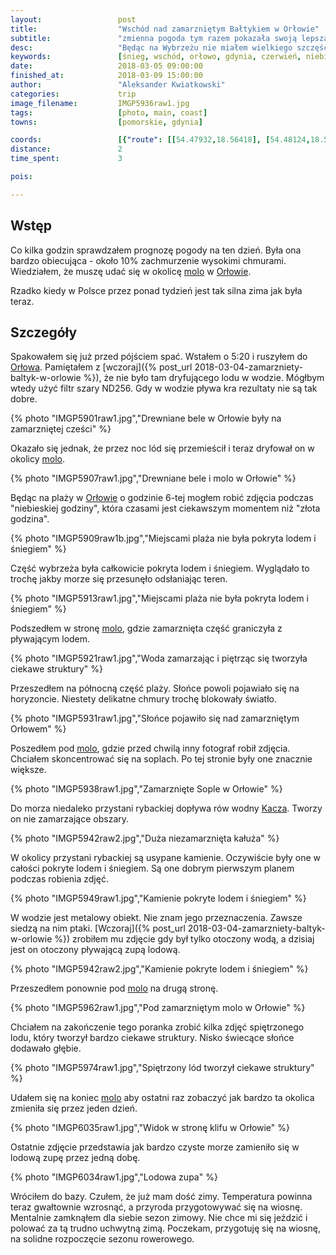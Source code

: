 ```yaml
---
layout:                 post
title:                  "Wschód nad zamarzniętym Bałtykiem w Orłowie"
subtitle:               "zmienna pogoda tym razem pokazała swoją lepszą stronę, pływający lód przykrył plażę"
desc:                   "Będąc na Wybrzeżu nie miałem wielkiego szczęścia do pogody. Wyjątkiem był ostatni gdzień, kiedy to znacząco poprawiała się pogoda. Tak było również na tym wyjeździe. Tak jak dzień wcześniej i tym razem udałem się w okolice molo w Orłowie aby robić zdjęcia. Zdjęcia śniegu o wschodzie słońca, które chciałem zrobić w górach, udało mi się zrobić na Wybrzeżu."
keywords:               [śnieg, wschód, orłowo, gdynia, czerwień, niebieska godzina, złota godzina, lód, zamarznięty bałtyk]
date:                   2018-03-05 09:00:00
finished_at:            2018-03-09 15:00:00
author:                 "Aleksander Kwiatkowski"
categories:             trip
image_filename:         IMGP5936raw1.jpg
tags:                   [photo, main, coast]
towns:                  [pomorskie, gdynia]

coords:                 [{"route": [[54.47932,18.56418], [54.48124,18.56530]], "type": "hike"}]
distance:               2
time_spent:             3

pois:

---
```


[wiki-orlowo]: https://pl.wikipedia.org/wiki/Or%C5%82owo_(Gdynia)
[wiki-orlowo-molo]: https://pl.wikipedia.org/wiki/Molo_w_Gdyni_Or%C5%82owie
[wiki-kacza-row]: https://pl.wikipedia.org/wiki/Kacza_(dop%C5%82yw_Zatoki_Gda%C5%84skiej)

## Wstęp

Co kilka godzin sprawdzałem prognozę pogody na ten dzień. Była ona bardzo
obiecująca - około 10% zachmurzenie wysokimi chmurami. Wiedziałem, że muszę
udać się w okolicę [molo][wiki-orlowo-molo] w [Orłowie][wiki-orlowo].

Rzadko kiedy w Polsce przez ponad tydzień jest tak silna zima jak była teraz.

## Szczegóły

Spakowałem się już przed pójściem spać. Wstałem o 5:20 i ruszyłem do
[Orłowa][wiki-orlowo]. Pamiętałem z
[wczoraj]({% post_url 2018-03-04-zamarzniety-baltyk-w-orlowie %}), że nie było
tam dryfującego lodu w wodzie. Mógłbym wtedy użyć filtr szary ND256. Gdy
w wodzie pływa kra rezultaty nie są tak dobre.

{% photo "IMGP5901raw1.jpg","Drewniane bele w Orłowie były na zamarzniętej cześci" %}

Okazało się jednak, że przez noc lód się przemieścił i teraz dryfował on
w okolicy [molo][wiki-orlowo-molo].

{% photo "IMGP5907raw1.jpg","Drewniane bele i molo w Orłowie" %}

Będąc na plaży w [Orłowie][wiki-orlowo] o godzinie 6-tej mogłem
robić zdjęcia podczas "niebieskiej godziny", która czasami jest ciekawszym
momentem niż "złota godzina".

{% photo "IMGP5909raw1b.jpg","Miejscami plaża nie była pokryta lodem i śniegiem" %}

Część wybrzeża była całkowicie pokryta lodem i śniegiem. Wyglądało to trochę jakby
morze się przesunęło odsłaniając teren.

{% photo "IMGP5913raw1.jpg","Miejscami plaża nie była pokryta lodem i śniegiem" %}

Podszedłem w stronę [molo][wiki-orlowo-molo], gdzie zamarznięta część graniczyła
z pływającym lodem.

{% photo "IMGP5921raw1.jpg","Woda zamarzając i piętrząc się tworzyła ciekawe struktury" %}

Przeszedłem na północną część plaży. Słońce powoli pojawiało się na horyzoncie.
Niestety delikatne chmury trochę blokowały światło.

{% photo "IMGP5931raw1.jpg","Słońce pojawiło się nad zamarzniętym Orłowem" %}

Poszedłem pod [molo][wiki-orlowo-molo], gdzie przed chwilą inny fotograf robił zdjęcia.
Chciałem skoncentrować się na soplach. Po tej stronie były one znacznie większe.

{% photo "IMGP5938raw1.jpg","Zamarznięte Sople w Orłowie" %}

Do morza niedaleko przystani rybackiej dopływa rów wodny [Kacza][wiki-kacza-row].
Tworzy on nie zamarzające obszary.

{% photo "IMGP5942raw2.jpg","Duża niezamarznięta kałuża" %}

W okolicy przystani rybackiej są usypane kamienie. Oczywiście były one
w całości pokryte lodem i śniegiem. Są one dobrym pierwszym planem
podczas robienia zdjęć.

{% photo "IMGP5949raw1.jpg","Kamienie pokryte lodem i śniegiem" %}

W wodzie jest metalowy obiekt. Nie znam jego przeznaczenia. Zawsze
siedzą na nim ptaki. [Wczoraj]({% post_url 2018-03-04-zamarzniety-baltyk-w-orlowie %})
zrobiłem mu zdjęcie gdy był tylko otoczony wodą, a dzisiaj jest on otoczony
pływającą zupą lodową.

{% photo "IMGP5942raw2.jpg","Kamienie pokryte lodem i śniegiem" %}

Przeszedłem ponownie pod [molo][wiki-orlowo-molo] na drugą stronę.

{% photo "IMGP5962raw1.jpg","Pod zamarzniętym molo w Orłowie" %}

Chciałem na zakończenie tego poranka zrobić kilka zdjęć spiętrzonego
lodu, który tworzył bardzo ciekawe struktury. Nisko świecące słońce dodawało
głębie.

{% photo "IMGP5974raw1.jpg","Spiętrzony lód tworzył ciekawe struktury" %}

Udałem się na koniec [molo][wiki-orlowo-molo] aby ostatni raz zobaczyć
jak bardzo ta okolica zmieniła się przez jeden dzień.

{% photo "IMGP6035raw1.jpg","Widok w stronę klifu w Orłowie" %}

Ostatnie zdjęcie przedstawia jak bardzo czyste morze zamieniło się w
lodową zupę przez jedną dobę.

{% photo "IMGP6034raw1.jpg","Lodowa zupa" %}

Wróciłem do bazy. Czułem, że już mam dość zimy. Temperatura powinna
teraz gwałtownie wzrosnąć, a przyroda przygotowywać się na wiosnę. Mentalnie
zamknąłem dla siebie sezon zimowy. Nie chce mi się jeździć i polować za tą
trudno uchwytną zimą. Poczekam, przygotuję się na wiosnę, na
solidne rozpoczęcie sezonu rowerowego.

